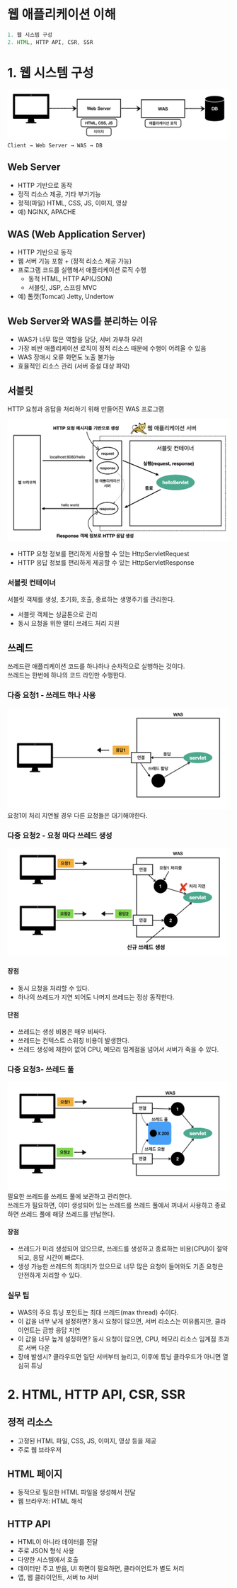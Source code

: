 # 웹 애플리케이션 이해
```java
1. 웹 시스템 구성
2. HTML, HTTP API, CSR, SSR
```
# 1. 웹 시스템 구성
![웹 시스템 구성](https://github.com/somminn/TIL/blob/main/image/%EC%8A%A4%ED%81%AC%EB%A6%B0%EC%83%B7%202025-04-15%20%EC%98%A4%ED%9B%84%202.47.50.png?raw=true)
`Client → Web Server → WAS → DB`

## Web Server
- HTTP 기반으로 동작 
- 정적 리소스 제공, 기타 부가기능 
- 정적(파일) HTML, CSS, JS, 이미지, 영상 
- 예) NGINX, APACHE

## WAS (Web Application Server)
- HTTP 기반으로 동작
- 웹 서버 기능 포함 + (정적 리소스 제공 가능)
- 프로그램 코드를 실행해서 애플리케이션 로직 수행
  - 동적 HTML, HTTP API(JSON)
  - 서블릿, JSP, 스프링 MVC
- 예) 톰캣(Tomcat) Jetty, Undertow

## Web Server와 WAS를 분리하는 이유
- WAS가 너무 많은 역할을 담당, 서버 과부하 우려 
- 가장 비싼 애플리케이션 로직이 정적 리소스 때문에 수행이 어려울 수 있음
- WAS 장애시 오류 화면도 노출 불가능
- 효율적인 리소스 관리 (서버 증설 대상 파악)

## 서블릿
HTTP 요청과 응답을 처리하기 위해 만들어진 WAS 프로그램

![서블릿](https://github.com/somminn/TIL/blob/main/image/%EC%8A%A4%ED%81%AC%EB%A6%B0%EC%83%B7%202025-04-15%20%EC%98%A4%ED%9B%84%203.06.57.png?raw=true)
- HTTP 요청 정보를 편리하게 사용할 수 있는 HttpServletRequest
- HTTP 응답 정보를 편리하게 제공할 수 있는 HttpServletResponse

### 서블릿 컨테이너
서블릿 객체를 생성, 초기화, 호출, 종료하는 생명주기를 관리한다.
- 서블릿 객체는 싱글톤으로 관리
- 동시 요청을 위한 멀티 쓰레드 처리 지원



## 쓰레드
쓰레드란 애플리케이션 코드를 하나하나 순차적으로 실행하는 것이다.  
쓰레드는 한번에 하나의 코드 라인만 수행한다.

### 다중 요청1 - 쓰레드 하나 사용
![쓰레드 하나 사용](https://github.com/somminn/TIL/blob/main/image/%EC%8A%A4%ED%81%AC%EB%A6%B0%EC%83%B7%202025-04-15%20%EC%98%A4%ED%9B%84%203.13.14.png?raw=true)
요청1이 처리 지연될 경우 다른 요청들은 대기해야한다.


### 다중 요청2 - 요청 마다 쓰레드 생성
![요청 마다 쓰레드 생성](https://github.com/somminn/TIL/blob/main/image/%EC%8A%A4%ED%81%AC%EB%A6%B0%EC%83%B7%202025-04-15%20%EC%98%A4%ED%9B%84%203.14.40.png?raw=true)
#### 장점
- 동시 요청을 처리할 수 있다. 
- 하나의 쓰레드가 지연 되어도 나머지 쓰레드는 정상 동작한다.

#### 단점
- 쓰레드는 생성 비용은 매우 비싸다.
- 쓰레드는 컨텍스트 스위칭 비용이 발생한다.
- 쓰레드 생성에 제한이 없어 CPU, 메모리 임계점을 넘어서 서버가 죽을 수 있다.


### 다중 요청3- 쓰레드 풀
![쓰레드 풀](https://github.com/somminn/TIL/blob/main/image/%EC%8A%A4%ED%81%AC%EB%A6%B0%EC%83%B7%202025-04-15%20%EC%98%A4%ED%9B%84%203.15.02.png?raw=true)
필요한 쓰레드를 쓰레드 풀에 보관하고 관리한다.  
쓰레드가 필요하면, 이미 생성되어 있는 쓰레드를 쓰레드 풀에서 꺼내서 사용하고 종료하면 쓰레드 풀에 해당 쓰레드를 반납한다.

#### 장점
- 쓰레드가 미리 생성되어 있으므로, 쓰레드를 생성하고 종료하는 비용(CPU)이 절약되고, 응답 시간이 빠르다.
- 생성 가능한 쓰레드의 최대치가 있으므로 너무 많은 요청이 들어와도 기존 요청은 안전하게 처리할 수 있다.


### 실무 팁
- WAS의 주요 튜닝 포인트는 최대 쓰레드(max thread) 수이다.
- 이 값을 너무 낮게 설정하면? 동시 요청이 많으면, 서버 리소스는 여유롭지만, 클라이언트는 금방 응답 지연 
- 이 값을 너무 높게 설정하면? 동시 요청이 많으면, CPU, 메모리 리소스 임계점 초과로 서버 다운 
- 장애 발생시? 클라우드면 일단 서버부터 늘리고, 이후에 튜닝 클라우드가 아니면 열심히 튜닝  


# 2. HTML, HTTP API, CSR, SSR
## 정적 리소스 
- 고정된 HTML 파일, CSS, JS, 이미지, 영상 등을 제공 
- 주로 웹 브라우저

## HTML 페이지
- 동적으로 필요한 HTML 파일을 생성해서 전달 
- 웹 브라우저: HTML 해석

## HTTP API
- HTML이 아니라 데이터를 전달
- 주로 JSON 형식 사용 
- 다양한 시스템에서 호출
- 데이터만 주고 받음, UI 화면이 필요하면, 클라이언트가 별도 처리 
- 앱, 웹 클라이언트, 서버 to 서버